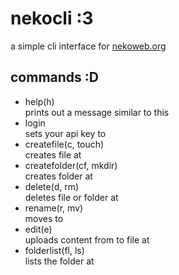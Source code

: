 # nekocli :3
a simple cli interface for [nekoweb.org](https://nekoweb.org/)

## commands :D
- help(h)\
  prints out a message similar to this
- login <api key>\
  sets your api key to <api key>
- createfile(c, touch) <path>\
  creates file at <path>
- createfolder(cf, mkdir) <path>\
  creates folder at <path>
- delete(d, rm) <path>\
  deletes file or folder at <path>
- rename(r, mv) <old path> <new path>\
  moves <old path> to <new path>
- edit(e) <path> <local file>\
  uploads content from <local file> to file at <path>
- folderlist(fl, ls) <path>\
  lists the folder at <path>
